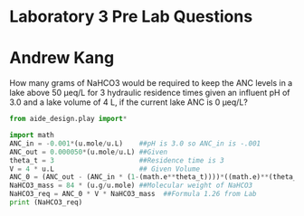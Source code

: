 # Laboratory 3 Pre Lab Questions
# Andrew Kang

 How many grams of NaHCO3 would be required to keep the ANC levels in a lake above 50 μeq/L for 3 hydraulic residence times given an influent pH of 3.0 and a lake volume of 4 L, if the current lake ANC is 0 μeq/L?


```python
from aide_design.play import*

import math
ANC_in = -0.001*(u.mole/u.L)    ##pH is 3.0 so ANC_in is -.001
ANC_out = 0.000050*(u.mole/u.L) ##Given
theta_t = 3                     ##Residence time is 3
V = 4 * u.L                     ## Given Volume
ANC_0 = (ANC_out - (ANC_in * (1-(math.e**theta_t))))*((math.e)**(theta_t))  ##Formula Given
NaHCO3_mass = 84 * (u.g/u.mole) ##Molecular weight of NaHCO3
NaHCO3_req = ANC_0 * V * NaHCO3_mass  ##Formula 1.26 from Lab
print (NaHCO3_req)
